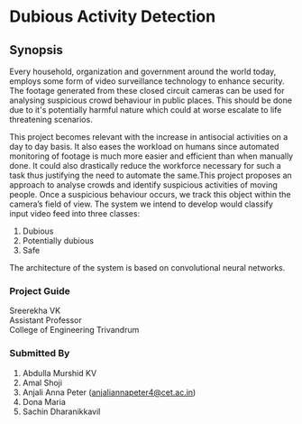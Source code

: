 # Dubious Activity Detection

## Synopsis

Every household, organization and government around the world today, employs some form
of video surveillance technology to enhance security. The footage generated from these closed
circuit cameras can be used for analysing suspicious crowd behaviour in public places.
This should be done due to it's potentially harmful nature which could at worse escalate to life threatening scenarios.

This project becomes relevant with the
increase in antisocial activities on a day to day basis. It also eases the workload on humans since
automated monitoring of footage is much more easier and efficient than when manually done.
It could also drastically reduce the workforce necessary for such a task thus justifying the need
to automate the same.This
project proposes an approach to analyse crowds and identify suspicious activities of moving
people. Once a suspicious behaviour occurs, we track this object within the camera’s field of view. The system we
intend to develop would classify input video feed into three classes:

1. Dubious
1. Potentially dubious
1. Safe

The architecture of the system is based on convolutional neural networks.

### Project Guide

Sreerekha VK<br>
Assistant Professor<br>
College of Engineering Trivandrum

### Submitted By

1. Abdulla Murshid KV
1. Amal Shoji
1. Anjali Anna Peter (<anjaliannapeter4@cet.ac.in>)
1. Dona Maria
1. Sachin Dharanikkavil
